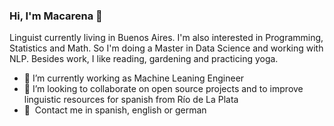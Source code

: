 ### Hi, I'm Macarena 👋

Linguist currently living in Buenos Aires. I'm also interested in Programming, Statistics and Math. So I'm doing a Master in Data Science and working with NLP. Besides work, I like reading, gardening and practicing yoga.

- 🔭 I’m currently working as Machine Leaning Engineer
- 👯 I’m looking to collaborate on open source projects and to improve linguistic resources for spanish from Río de La Plata
- :speech_balloon:&nbsp; Contact me in spanish, english or german
